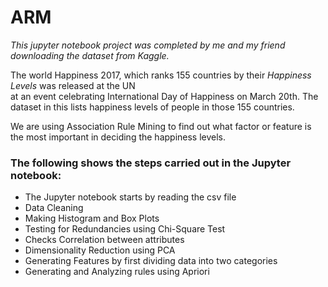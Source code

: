 # ARM
*This jupyter notebook project was completed by me and my friend downloading the dataset from Kaggle.* 

The world Happiness 2017, which ranks 155 countries by their *Happiness Levels* was released at the UN <br /> at an event celebrating International Day of Happiness on March 20th. 
The dataset in this lists happiness levels of people in those 155 countries. 

We are using Association Rule Mining to find out what factor or feature is the most important in deciding the happiness levels. 

### The following shows the steps carried out in the Jupyter notebook:
- The Jupyter notebook starts by reading the csv file
- Data Cleaning
- Making Histogram and Box Plots
- Testing for Redundancies using Chi-Square Test
- Checks Correlation between attributes
- Dimensionality Reduction using PCA
- Generating Features by first dividing data into two categories
- Generating and Analyzing rules using Apriori
